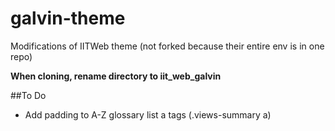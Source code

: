 # galvin-theme
Modifications of IITWeb theme (not forked because their entire env is in one repo)

**When cloning, rename directory to iit_web_galvin**

##To Do
- Add padding to A-Z glossary list a tags (.views-summary a)

